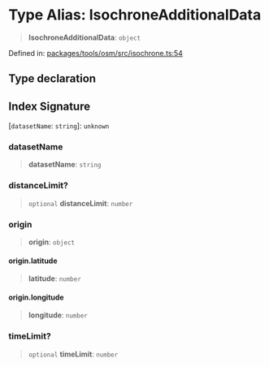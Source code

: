# Type Alias: IsochroneAdditionalData

> **IsochroneAdditionalData**: `object`

Defined in: [packages/tools/osm/src/isochrone.ts:54](https://github.com/GeoDaCenter/openassistant/blob/bf312b357cb340f1f76fa8b62441fb39bcbce0ce/packages/tools/osm/src/isochrone.ts#L54)

## Type declaration

## Index Signature

\[`datasetName`: `string`\]: `unknown`

### datasetName

> **datasetName**: `string`

### distanceLimit?

> `optional` **distanceLimit**: `number`

### origin

> **origin**: `object`

#### origin.latitude

> **latitude**: `number`

#### origin.longitude

> **longitude**: `number`

### timeLimit?

> `optional` **timeLimit**: `number`
